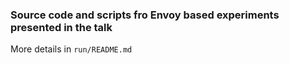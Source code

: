 ### Source code and scripts fro Envoy based experiments presented in the talk

More details in `run/README.md`
